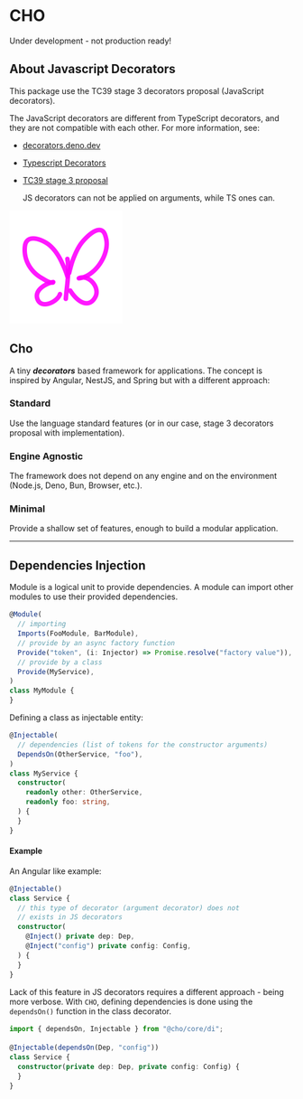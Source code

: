 # CHO

Under development - not production ready!

## About Javascript Decorators

This package use the TC39 stage 3 decorators proposal (JavaScript decorators).

The JavaScript decorators are different from TypeScript decorators, and they are
not compatible with each other. For more information, see:

- [decorators.deno.dev](https://decorators.deno.dev/)
- [Typescript Decorators](https://www.typescriptlang.org/docs/handbook/decorators.html)
- [TC39 stage 3 proposal](https://github.com/tc39/proposal-decorators)

  JS decorators can not be applied on arguments, while TS ones can.

<img src="./assets/cho.svg"  alt="CHO" width="200"/>

## Cho

A tiny **_decorators_** based framework for applications. The concept is
inspired by Angular, NestJS, and Spring but with a different approach:

### Standard

Use the language standard features (or in our case, stage 3 decorators proposal
with implementation).

### Engine Agnostic

The framework does not depend on any engine and on the environment (Node.js,
Deno, Bun, Browser, etc.).

### Minimal

Provide a shallow set of features, enough to build a modular application.

---

## Dependencies Injection

Module is a logical unit to provide dependencies. A module can import other
modules to use their provided dependencies.

```ts
@Module(
  // importing
  Imports(FooModule, BarModule),
  // provide by an async factory function
  Provide("token", (i: Injector) => Promise.resolve("factory value")),
  // provide by a class
  Provide(MyService),
)
class MyModule {
}
```

Defining a class as injectable entity:

```ts
@Injectable(
  // dependencies (list of tokens for the constructor arguments)
  DependsOn(OtherService, "foo"),
)
class MyService {
  constructor(
    readonly other: OtherService,
    readonly foo: string,
  ) {
  }
}
```

#### Example

An Angular like example:

```ts
@Injectable()
class Service {
  // this type of decorator (argument decorator) does not
  // exists in JS decorators
  constructor(
    @Inject() private dep: Dep,
    @Inject("config") private config: Config,
  ) {
  }
}
```

Lack of this feature in JS decorators requires a different approach - being more
verbose. With `CHO`, defining dependencies is done using the `dependsOn()`
function in the class decorator.

```ts
import { dependsOn, Injectable } from "@cho/core/di";

@Injectable(dependsOn(Dep, "config"))
class Service {
  constructor(private dep: Dep, private config: Config) {
  }
}
```
